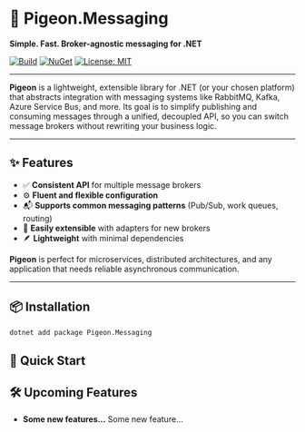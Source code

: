 # 🦤 Pigeon.Messaging

**Simple. Fast. Broker-agnostic messaging for .NET**

[![Build](https://github.com/mape1402/pelican/actions/workflows/publish.yaml/badge.svg)](https://github.com/mape1402/pelican/actions/workflows/publish.yaml)
[![NuGet](https://img.shields.io/nuget/v/Pigeon.Messaging.svg)](https://www.nuget.org/packages/Pigeon.Messaging/)
[![License: MIT](https://img.shields.io/badge/license-MIT-blue.svg)](LICENSE)

---

**Pigeon** is a lightweight, extensible library for .NET (or your chosen platform) that abstracts integration with messaging systems like RabbitMQ, Kafka, Azure Service Bus, and more. Its goal is to simplify publishing and consuming messages through a unified, decoupled API, so you can switch message brokers without rewriting your business logic.

---

## ✨ Features

- ✅ **Consistent API** for multiple message brokers
- ⚙️ **Fluent and flexible configuration**
- 📬 **Supports common messaging patterns** (Pub/Sub, work queues, routing)
- 🔌 **Easily extensible** with adapters for new brokers
- 🪶 **Lightweight** with minimal dependencies

**Pigeon** is perfect for microservices, distributed architectures, and any application that needs reliable asynchronous communication.

---

## 📦 Installation

```bash
dotnet add package Pigeon.Messaging

```

## 🚀 Quick Start

## 🛠️ Upcoming Features

- **Some new features...**
   Some new feature...
